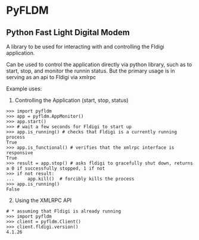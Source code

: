 # PyFLDM
## Python Fast Light Digital Modem
A library to be used for interacting with and controlling the Fldigi application. 

Can be used to control the application directly via python library, such as to start, stop, and monitor the runnin status. But the primary usage is in serving as an api to Fldigi via xmlrpc

Example uses:
1. Controlling the Application (start, stop, status)
```
>>> import pyfldm
>>> app = pyfldm.AppMonitor()
>>> app.start()
>>> # wait a few seconds for Fldigi to start up
>>> app.is_running() # checks that Fldigi is a currently running process
True
>>> app.is_functional() # verifies that the xmlrpc interface is responsive
True
>>> result = app.stop() # asks fldigi to gracefully shut down, returns a 0 if successfully stopped, 1 if not
>>> if not result:
...     app.kill()  # forcibly kills the process
>>> app.is_running()
False

```

2. Using the XMLRPC API
```
# * assuming that Fldigi is already running
>>> import pyfldm
>>> client = pyfldm.Client()
>>> client.fldigi.version()
4.1.26

```